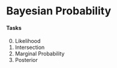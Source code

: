 # Bayesian Probability

#### Tasks
0. Likelihood
1. Intersection
2. Marginal Probability
3. Posterior
